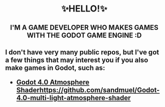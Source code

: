 <h1 align="center">✨HELLO!✨</h1>
<h2 align="center">I'M A GAME DEVELOPER WHO MAKES GAMES WITH THE GODOT GAME ENGINE :D<h2>
<p>I don't have very many public repos, but I've got a few things that may interest you if you also make games in Godot, such as:</p>

* <a href="">Godot 4.0 Atmosphere Shader</a>https://github.com/sandmuel/Godot-4.0-multi-light-atmosphere-shader
